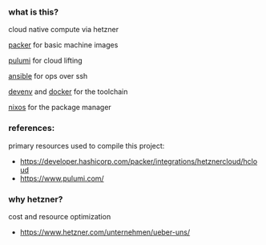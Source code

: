### what is this? 

cloud native compute via hetzner

[packer](https://developer.hashicorp.com/packer) for basic machine images

[pulumi](https://pulumi.com) for cloud lifting

[ansible](https://ansible.com) for ops over ssh

[devenv](https://devenv.sh) and [docker](https://docker.com) for the toolchain

[nixos](https://nixos.org) for the package manager

### references:

primary resources used to compile this project:

- https://developer.hashicorp.com/packer/integrations/hetznercloud/hcloud
- https://www.pulumi.com/

### why hetzner?

cost and resource optimization

- https://www.hetzner.com/unternehmen/ueber-uns/
